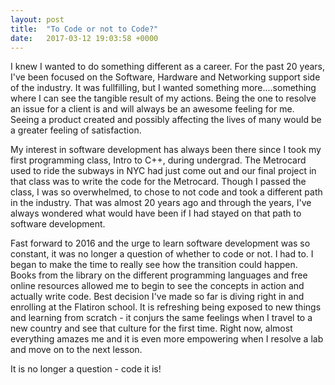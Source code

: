 ```yaml
---
layout: post
title:  "To Code or not to Code?"
date:   2017-03-12 19:03:58 +0000
---
```



I knew I wanted to do something different as a career.  For the past 20 years, I've been focused on the Software, Hardware and Networking support side of the industry.  It was fullfilling, but I wanted something more....something where I can see the tangible result of my actions.  Being the one to resolve an issue for a client is and will always be an awesome feeling for me. Seeing a product created and possibly affecting the lives of many would be a greater feeling of satisfaction.

My interest in software development has always been there since I took my first programming class, Intro to C++, during undergrad.  The Metrocard used to ride the subways in NYC had just come out and our final project in that class was to write the code for the Metrocard.  Though I passed the class, I was so overwhelmed, to chose to not code and took a different path in the industry.  That was almost 20 years ago and through the years, I've always wondered what would have been if I had stayed on that path to software development.

Fast forward to 2016 and the urge to learn software development was so constant, it was no longer a question of whether to code or not.  I had to.  I began to make the time to really see how the transition could happen.  Books from the library on the different programming languages and free online resources allowed me to begin to see the concepts in action and actually write code.  Best decision I've made so far is diving right in and enrolling at the Flatiron school.  It is refreshing being exposed to new things and learning from scratch - it conjurs the same feelings when I travel to a new country and see that culture for the first time.  Right now, almost everything amazes me and it is even more empowering when I resolve a lab and move on to the next lesson.

It is no longer a question - code it is!
